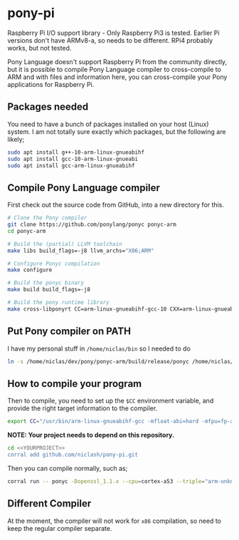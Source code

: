 # pony-pi
Raspberry Pi I/O support library - Only Raspberry Pi3 is tested. Earlier Pi versions don't have ARMv8-a, so needs to be different. RPi4 probably works, but not tested.

Pony Language doesn't support Raspberry Pi from the community directly,
but it is possible to compile Pony Language compiler to cross-compile to
ARM and with files and information here, you can cross-compile your
Pony applications for Raspberry Pi.
## Packages needed
You need to have a bunch of packages installed on your host (Linux) system. I 
am not totally sure exactly which packages, but the following are likely;

```bash
sudo apt install g++-10-arm-linux-gnueabihf
sudo apt install gcc-10-arm-linux-gnueabi
sudo apt install gcc-arm-linux-gnueabihf
```

## Compile Pony Language compiler
First check out the source code from GitHub, into a new directory for this.
```bash
# Clone the Pony compiler
git clone https://github.com/ponylang/ponyc ponyc-arm
cd ponyc-arm

# Build the (partial) LLVM toolchain
make libs build_flags=-j8 llvm_archs="X86;ARM"

# Configure Ponyc compilation
make configure

# Build the ponyc binary
make build build_flags=-j8

# Build the pony runtime library
make cross-libponyrt CC=arm-linux-gnueabihf-gcc-10 CXX=arm-linux-gnueabihf-g++-10 arch=armv8-a tune=cortex-a53 llc_arch=arm
```

## Put Pony compiler on PATH
I have my personal stuff in `/home/niclas/bin` so I needed to do

```bash
ln -s /home/niclas/dev/pony/ponyc-arm/build/release/ponyc /home/niclas/bin
```

## How to compile your program
Then to compile, you need to set up the `$CC` environment variable, and 
provide the right target information to the compiler.

```bash
export CC="/usr/bin/arm-linux-gnueabihf-gcc -mfloat-abi=hard -mfpu=fp-armv8 -lwiringPi"
```

**NOTE: Your project needs to depend on this repository.**
```bash
cd <<YOURPROJECT>>
corral add github.com/niclash/pony-pi.git
```

Then you can compile normally, such as;

```bash
corral run -- ponyc -Dopenssl_1.1.x --cpu=cortex-a53 --triple="arm-unknown-linux-gnueabihf" --link-arch=armv8-a
```

## Different Compiler
At the moment, the compiler will not work for `x86` compilation, so need to keep the regular compiler separate.

